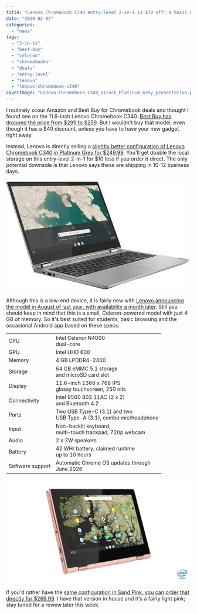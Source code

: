 ```yaml
---
title: "Lenovo Chromebook C340 entry-level 2-in-1 is $70 off: a basic Chromebook for $250"
date: "2020-02-03"
categories: 
  - "news"
tags: 
  - "2-in-1s"
  - "best-buy"
  - "celeron"
  - "chromebooks"
  - "deals"
  - "entry-level"
  - "lenovo"
  - "lenovo-chromebook-c340"
coverImage: "Lenovo-Chromebook-C340_11inch_Platinum_Grey_presentation.png"
---
```


I routinely scour Amazon and Best Buy for Chromebook deals and thought I found one on the 11.6-inch Lenovo Chromebook C340. [Best Buy has dropped the price from $299 to $259](https://www.bestbuy.com/site/lenovo-c340-2-in-1-11-6-touch-screen-chromebook-intel-celeron-4gb-memory-32gb-emmc-flash-memory-platinum-gray/6367806.p?skuId=6367806). But I wouldn't buy that model, even though it has a $40 discount, unless you have to have your new gadget right away.

Instead, Lenovo is directly selling a [slightly better configuration of Lenovo Chromebook C340 in Platinum Gr](https://www.lenovo.com/us/en/laptops/lenovo/student-chromebooks/Lenovo-Chromebook-C340-11/p/88LGCC31288)[e](https://www.lenovo.com/us/en/laptops/lenovo/student-chromebooks/Lenovo-Chromebook-C340-11/p/88LGCC31288)[y for $249.99](https://www.lenovo.com/us/en/laptops/lenovo/student-chromebooks/Lenovo-Chromebook-C340-11/p/88LGCC31288). You'll get double the local storage on this entry-level 2-in-1 for $10 less if you order it direct. The only potential downside is that Lenovo says these are shipping in 10-12 business days.

![](images/c340-15.jpg)

Although this is a low-end device, it is fairly new with [Lenovo announcing the model in August of last year, with availability a month later](https://www.aboutchromebooks.com/news/lenovo-chromebook-c340-s340-release-date-specs-pricing/). Still you should keep in mind that this is a small, Celeron-powered model with just 4 GB of memory. So it's best suited for students, basic browsing and the occasional Android app based on these specs:

<table class=""><tbody><tr><td>CPU</td><td>Intel Celeron N4000<br>dual-core</td></tr><tr><td>GPU</td><td>Intel UHD 600</td></tr><tr><td>Memory</td><td>4 GB LPDDR4-2400</td></tr><tr><td>Storage</td><td>64 GB eMMC 5.1 storage<br>and microSD card slot</td></tr><tr><td>Display</td><td>11.6-inch 1366 x 768 IPS<br>glossy touchscreen, 250 nits</td></tr><tr><td>Connectivity</td><td>Intel 9560 802.11AC (2 x 2)<br>and Bluetooth 4.2</td></tr><tr><td>Ports</td><td>Two USB Type-C (3.1) and two<br>USB Type-A (3.1), combo mic/headphone</td></tr><tr><td>Input</td><td>Non-backlit keyboard,<br>multi-touch trackpad, 720p webcam</td></tr><tr><td>Audio</td><td>2 x 2W speakers</td></tr><tr><td>Battery</td><td>42 WHr battery, claimed runtime<br>up to 10 hours</td></tr><tr><td>Software support</td><td>Automatic Chrome OS updates through<br>June 2026</td></tr></tbody></table>

![](images/09_Chromebook_C340_11_Sand_Pink_Tablet_Horizontal_Front_Facing-1024x577.jpg)

If you'd rather have the [same configuration in Sand Pink, you can order that directly for $269.99](https://www.lenovo.com/us/en/laptops/lenovo/student-chromebooks/Lenovo-Chromebook-C340-11/p/88LGCC31288). I have that version in house and it's a fairly light pink; stay tuned for a review later this week.
